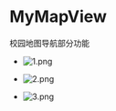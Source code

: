 # MyMapView
校园地图导航部分功能

- ![1.png](https://images2015.cnblogs.com/blog/817161/201701/817161-20170111103516728-323292171.png)

- ![2.png](https://images2015.cnblogs.com/blog/817161/201701/817161-20170111103535510-1542689665.png)

- ![3.png](https://images2015.cnblogs.com/blog/817161/201701/817161-20170111103603260-411122031.png)
